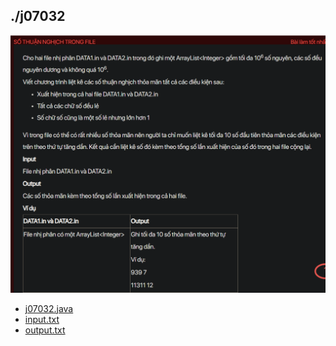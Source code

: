 ## ./j07032
![alt text](image.png)

- [j07032.java](j07032.java)
- [input.txt](input.txt)
- [output.txt](output.txt)
